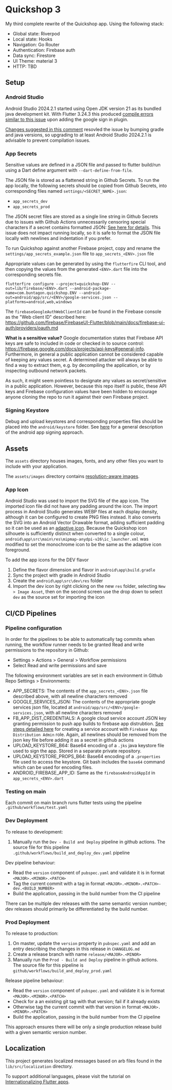# Quickshop 3

My third complete rewrite of the Quickshop app. Using the following stack:
- Global state: Riverpod
- Local state: Hooks
- Navigation: Go Router
- Authentication: Firebase auth
- Data sync: Firestore
- UI Theme: material 3
- HTTP: TBD



## Setup

### Android Studio
Android Studio 2024.2.1 started using Open JDK version 21 as its bundled java development kit. With Flutter 3.24.3 this produced [compile errors similar to this issue](https://github.com/flutter/flutter/issues/156304) upon adding the google sign in plugin.  

[Changes suggested in this comment](https://github.com/flutter/flutter/issues/156304#issuecomment-2397707812) resovled the issue by bumping gradle and java versions, so upgrading to at least Android Studio 2024.2.1 is advisable to prevent compilation issues. 

### App Secrets
Sensitive values are defined in a JSON file and passed to flutter build/run using a Dart define argument with `--dart-define-from-file`. 

The JSON file is stored as a flattened string in Github Secrets. To run the app locally, the following secrets should be copied from Github Secrets, into corresponding files named `settings/<SECRET_NAME>.json`:
- `app_secrets_dev`
- `app_secrets_prod`

The JSON secret files are stored as a single line string in Github Secrets due to issues with Github Actions unnecessarily censoring special characters if a secret contains formatted JSON: [See here for details](https://github.com/google-github-actions/auth/blob/main/docs/TROUBLESHOOTING.md#aggressive--replacement-in-logs). This issue does not impact running locally, so it is safe to format the JSON file locally with newlines and indentation if you prefer. 

To run Quickshop against another Firebase project, copy and rename the `settings/app_secrets_example.json` file to `app_secrets_<ENV>.json` file

Appropriate values can be generated by using the `flutterfire` CLI tool, and then copying the values from the generated `<ENV>.dart` file into the corresponding secrets file.

```
flutterfire configure --project=quickshop-ENV --out=lib/firebase/<ENV>.dart --android-package-name=com.buntagon.quickshop.ENV --android-out=android/app/src/<ENV>/google-services.json --platforms=android,web,windows
```

The `firebaseGoogleAuthWebClientId` can be found in the Firebase console as the "Web client ID" described here: https://github.com/firebase/FirebaseUI-Flutter/blob/main/docs/firebase-ui-auth/providers/oauth.md

**What is a sensitive value?**
Google documentation states that Firebase API keys are safe to included in code or checked in to source control: https://firebase.google.com/docs/projects/api-keys#general-info. Furthermore, in general a public application cannot be considered capable of keeping any values secret. A determined attacker will always be able to find a way to extract them, e.g. by decompiling the application, or by inspecting outbound network packets. 

As such, it might seem pointless to designate any values as secret/sensitive in a public application. However, because this repo itself is public, these API keys and Firebase configuration values have been hidden to encourage anyone cloning the repo to run it against their own Firebase project. 

### Signing Keystore
Debug and upload keystores and corresponding properties files should be placed into the `android/keystore` folder. See [here](https://docs.flutter.dev/deployment/android#configure-signing-in-gradle) for a general description of the android app signing approach. 

## Assets

The `assets` directory houses images, fonts, and any other files you want to
include with your application.

The `assets/images` directory contains [resolution-aware
images](https://flutter.dev/to/resolution-aware-images).

### App Icon
Android Studio was used to import the SVG file of the app icon. The imported icon file did not have any padding around the icon. The import process in Android Studio generates WEBP files at each display density, although it can be configured to create PNG files instead. It also converts the SVG into an Android Vector Drawable format, adding sufficient padding so it can be used as an [adaptive icon](https://developer.android.com/develop/ui/views/launch/icon_design_adaptive). Because the Quickshop icon silhouete is sufficiently distinct when converted to a single colour, `android\app\src\main\res\mipmap-anydpi-v26\ic_launcher.xml` was modified to set the monochrome icon to be the same as the adaptive icon foreground. 

To add the app icons for the DEV flavor
1. Define the flavor dimension and flavor in `android\app\build.gradle`
2. Sync the project with gradle in Android Studio
3. Create the `android\app\src\dev\res` folder
4. Import the dev icon by right clicking on the new `res` folder, selecting `New > Image Asset`, then on the second screen use the drop down to select `dev` as the source set for importing the icon

## CI/CD Pipelines

### Pipeline configuration
In order for the pipelines to be able to automatically tag commits when running, the workflow runner needs to be granted Read and write permissions to the repository in Github:
- Settings > Actions > General > Workflow permissions
- Select Read and write permissions and save

The following environment variables are set in each environment in Github Repo Settings > Environments:
- APP_SECRETS: The contents of the `app_secrets_<ENV>.json` file described above, with all newline characters removed
- GOOGLE_SERVICES_JSON: The contents of the appropriate google services json file, located at `android/app/src/<ENV>/google-services.json`, with all newline characters removed
- FB_APP_DIST_CREDENTIALS: A google cloud service account JSON key granting permission to push app builds to firebase app distrubtion. [See steps detailed here](https://firebase.google.com/docs/app-distribution/authenticate-service-account?platform=android) for creating a service account with `Firebase App Distribution Admin` role. Again, all newlines should be removed from the json key file before adding it as a secret in github actions
- UPLOAD_KEYSTORE_B64: Base64 encoding of a `.jks` java keystore file used to sign the app. Stored in a separate private repository. 
- UPLOAD_KEYSTORE_PROPS_B64: Base64 encoding of a `.properties` file used to access the keystore. Git bash includes the `base64` command which can be used for encoding files. 
- ANDROID_FIREBASE_APP_ID: Same as the `firebaseAndroidAppId` in `app_secrets_<ENV>.dart`


### Testing on main
Each commit on main branch runs flutter tests using the pipeline `.github/workflows/test.yaml`

### Dev Deployment
To release to development:
1. Manually run the `Dev - Build and Deploy` pipeline in github actions. The source file for this pipeline `.github/workflows/build_and_deploy_dev.yaml` pipeline

Dev pipeline behaviour:
- Read the `version` component of `pubspec.yaml` and validate it is in format `<MAJOR>.<MINOR>.<PATCH>`
- Tag the current commit with a tag in format `<MAJOR>.<MINOR>.<PATCH>-dev.<BUILD_NUMBER>`
- Build the application, passing in the build number from the CI pipeline

There can be multiple dev releases with the same semantic version number; dev releases should primarily be differentiated by the build number. 

### Prod Deployment
To release to production:
1. On master, update the `version` property in `pubspec.yaml` and add an entry describing the changes in this release in `CHANGELOG.md`
2. Create a release branch with name `release/<MAJOR>.<MINOR>`
3. Manually run the `Prod - Build and Deploy` pipeline in github actions. The source file for this pipeline is `github/workflows/build_and_deploy_prod.yaml`

Release pipeline behaviour: 
- Read the `version` component of `pubspec.yaml` and validate it is in format `<MAJOR>.<MINOR>.<PATCH>`
- Check for a an existing git tag with that version; fail if it already exists
- Otherwise tag the current commit with that version in format `<MAJOR>.<MINOR>.<PATCH>`
- Build the application, passing in the build number from the CI pipeline

This approach ensures there will be only a single production release build with a given semantic version number. 

## Localization
This project generates localized messages based on arb files found in
the `lib/src/localization` directory.

To support additional languages, please visit the tutorial on
[Internationalizing Flutter apps](https://flutter.dev/to/internationalization).

